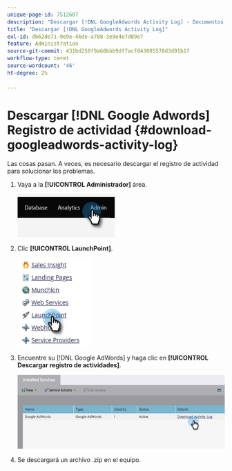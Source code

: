 ```yaml
---
unique-page-id: 7512607
description: "Descargar [!DNL GoogleAdwords Activity Log] - Documentos de Marketo - Documentación del producto"
title: "Descargar [!DNL GoogleAdwords Activity Log]"
exl-id: db62de71-9e9e-46de-a788-3e9e4e7d09e7
feature: Administration
source-git-commit: 431bd258f9a68bbb9df7acf043085578d3d91b1f
workflow-type: tm+mt
source-wordcount: '46'
ht-degree: 2%

---
```


# Descargar [!DNL Google Adwords] Registro de actividad {#download-googleadwords-activity-log}

Las cosas pasan. A veces, es necesario descargar el registro de actividad para solucionar los problemas.

1. Vaya a la **[!UICONTROL Administrador]** área.

   ![](assets/download-googleadwords-activity-log-1.png)

1. Clic **[!UICONTROL LaunchPoint]**.

   ![](assets/download-googleadwords-activity-log-2.png)

1. Encuentre su [!DNL Google AdWords] y haga clic en **[!UICONTROL Descargar registro de actividades]**.

   ![](assets/download-googleadwords-activity-log-3.png)

1. Se descargará un archivo .zip en el equipo.
